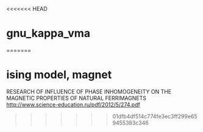 <<<<<<< HEAD
# gnu_kappa_vma
=======
# ising model, magnet

RESEARCH OF INFLUENCE OF PHASE INHOMOGENEITY ON THE MAGNETIC PROPERTIES OF NATURAL FERRIMAGNETS
http://www.science-education.ru/pdf/2012/5/274.pdf
>>>>>>> 01dfb4df514c774fe3ec3ff299e659455383c346
